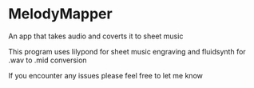 # MelodyMapper
An app that takes audio and coverts it to sheet music


This program uses lilypond for sheet music engraving and fluidsynth for .wav to .mid conversion

If you encounter any issues please feel free to let me know
